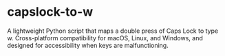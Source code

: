 # capslock-to-w
A lightweight Python script that maps a double press of Caps Lock to type w. Cross-platform compatibility for macOS, Linux, and Windows, and designed for accessibility when keys are malfunctioning.
